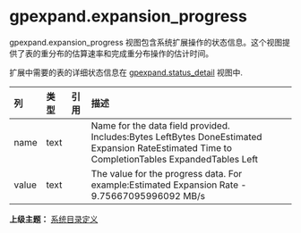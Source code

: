 # gpexpand.expansion\_progress

gpexpand.expansion\_progress 视图包含系统扩展操作的状态信息。这个视图提供了表的重分布的估算速率和完成重分布操作的估计时间。

扩展中需要的表的详细状态信息在 [gpexpand.status\_detail](./gpexpandstatusdetail.md) 视图中.

| 列 | 类型 | 引用 | 描述 |
| :--- | :--- | :--- | :--- |
| name | text |  | Name for the data field provided. Includes:Bytes LeftBytes DoneEstimated Expansion RateEstimated Time to CompletionTables ExpandedTables Left |
| value | text |  | The value for the progress data. For example:Estimated Expansion Rate - 9.75667095996092 MB/s |

**上级主题：** [系统目录定义](./README.md)
